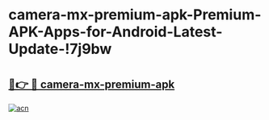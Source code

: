 # camera-mx-premium-apk-Premium-APK-Apps-for-Android-Latest-Update-!7j9bw

# <h2><a href="https://amazt4.esa.edu.pl?title=camera-mx-premium-apk&ref=7j9bw">🔗👉 🔴 camera-mx-premium-apk</a></h2>

[![acn](https://github.com/user-attachments/assets/0f9c940e-d8b0-45ae-aac7-cd30a18b3e1c)](https://amazt4.esa.edu.pl?title=camera-mx-premium-apk&ref=7j9bw)

